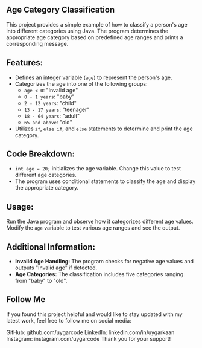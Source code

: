 ## Age Category Classification

This project provides a simple example of how to classify a person's age into different categories using Java. The program determines the appropriate age category based on predefined age ranges and prints a corresponding message.

## Features:
- Defines an integer variable (`age`) to represent the person's age.
- Categorizes the age into one of the following groups:
  - `age < 0`: "Invalid age"
  - `0 - 1 years`: "baby"
  - `2 - 12 years`: "child"
  - `13 - 17 years`: "teenager"
  - `18 - 64 years`: "adult"
  - `65 and above`: "old"
- Utilizes `if`, `else if`, and `else` statements to determine and print the age category.

## Code Breakdown:
- `int age = 20;` initializes the age variable. Change this value to test different age categories.
- The program uses conditional statements to classify the age and display the appropriate category.

## Usage:
Run the Java program and observe how it categorizes different age values. Modify the `age` variable to test various age ranges and see the output.

## Additional Information:
- **Invalid Age Handling:** The program checks for negative age values and outputs "Invalid age" if detected.
- **Age Categories:** The classification includes five categories ranging from "baby" to "old".

## Follow Me ##
If you found this project helpful and would like to stay updated with my latest work, feel free to follow me on social media:

GitHub: github.com/uygarcode
LinkedIn: linkedin.com/in/uygarkaan
Instagram: instagram.com/uygarcode
Thank you for your support!
